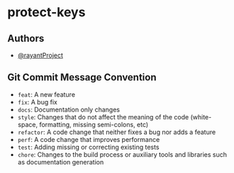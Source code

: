 # protect-keys

## Authors

-   [@rayantProject](https://www.github.com/rayantProject)


## Git Commit Message Convention

-   `feat`: A new feature
-   `fix`: A bug fix
-   `docs`: Documentation only changes
-   `style`: Changes that do not affect the meaning of the code (white-space, formatting, missing semi-colons, etc)
-   `refactor`: A code change that neither fixes a bug nor adds a feature
-   `perf`: A code change that improves performance
-   `test`: Adding missing or correcting existing tests
-   `chore`: Changes to the build process or auxiliary tools and libraries such as documentation generation


